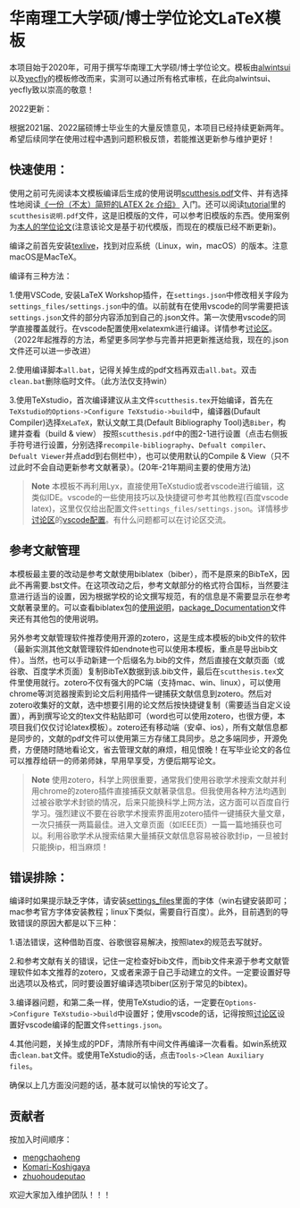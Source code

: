 # 华南理工大学硕/博士学位论文LaTeX模板

本项目始于2020年，可用于撰写华南理工大学硕/博士学位论文。模板由[alwintsui](https://github.com/alwintsui/scutthesis)以及[yecfly](https://github.com/yecfly/scut-thesis)的模板修改而来，实测可以通过所有格式审核，在此向alwintsui、yecfly致以崇高的敬意！

2022更新：

根据2021届、2022届硕博士毕业生的大量反馈意见，本项目已经持续更新两年。希望后续同学在使用过程中遇到问题积极反馈，若能推送更新参与维护更好！
## 快速使用：

使用之前可先阅读本文模板编译后生成的使用说明[scutthesis.pdf](https://github.com/mengchaoheng/SCUT_thesis/blob/master/scutthesis.pdf)文件、并有选择性地阅读[《一份（不太）简短的LATEX 2ε 介绍》](https://github.com/CTeX-org/lshort-zh-cn.git) 入门。还可以阅读[tutorial](https://github.com/mengchaoheng/SCUT_thesis/tree/master/tutorial)里的`scutthesis说明.pdf`文件，这是旧模版的文件，可以参考旧模版的东西。使用案例为[本人的学位论文](https://github.com/mengchaoheng/SCUTthesis-mengchaoheng.git)(注意该论文是基于初代模版，而现在的模版已经不断更新)。

编译之前首先安装[texlive](https://www.tug.org/texlive/)，找到对应系统（Linux，win，macOS）的版本。注意macOS是MacTeX。

编译有三种方法：

1.使用VSCode, 安装LaTeX Workshop插件，在`settings.json`中修改相关字段为`settings_files/settings.json`中的值。以前就有在使用vscode的同学需要把该`settings.json`文件的部分内容添加到自己的.json文件。第一次使用vscode的同学直接覆盖就行。在vscode配置使用xelatexmk进行编译。详情参考[讨论区](https://github.com/mengchaoheng/SCUT_thesis/discussions)。（2022年起推荐的方法，希望更多同学参与完善并把更新推送给我，现在的.json文件还可以进一步改进）

2.使用编译脚本`all.bat`，记得关掉生成的pdf文档再双击`all.bat`。双击`clean.bat`删除临时文件。（此方法仅支持win）

3.使用TeXstudio，首次编译建议从主文件`scutthesis.tex`开始编译，首先在`TeXstudio的Options->Configure TeXstudio->build`中，编译器(Dufault Compiler)选择`XeLaTeX`，默认文献工具(Default Bibliography Tool)选`Biber`，构建并查看（build & view） 按照`scutthesis.pdf`中的图2-1进行设置（点击右侧扳手符号进行设置，分别选择`recompile-bibliography`、`Defualt compiler`、`Defualt Viewer`并点add到右侧栏中），也可以使用默认的Compile & View（只不过此时不会自动更新参考文献著录）。(20年-21年期间主要的使用方法)

> **Note** 本模板不再利用Lyx，直接使用TeXstudio或者vscode进行编辑，这类似IDE。vscode的一些使用技巧以及快捷键可参考其他教程(百度vscode latex)，这里仅仅给出配置文件`settings_files/settings.json`。详情移步[讨论区](https://github.com/mengchaoheng/SCUT_thesis/discussions)的[vscode配置](https://github.com/mengchaoheng/SCUT_thesis/discussions/6)。有什么问题都可以在讨论区交流。

## 参考文献管理

本模板最主要的改动是参考文献使用biblatex（biber），而不是原来的BibTeX，因此不再需要.bst文件。在这项改动之后，参考文献部分的格式符合国标，当然要注意进行适当的设置，因为根据学校的论文撰写规范，有的信息是不需要显示在参考文献著录里的。可以查看biblatex包的[使用说明](https://github.com/mengchaoheng/SCUT_thesis/blob/master/settings_files/package_Documentation/biblatex-gb7714-2015.pdf)，[package_Documentation](https://github.com/mengchaoheng/SCUT_thesis/tree/master/settings_files/package_Documentation)文件夹还有其他包的使用说明。

另外参考文献管理软件推荐使用开源的zotero，这是生成本模板的bib文件的软件（最新实测其他文献管理软件如endnote也可以使用本模板，重点是导出bib文件）。当然，也可以手动新建一个后缀名为.bib的文件，然后直接在文献页面（或谷歌、百度学术页面）复制BibTeX数据到该.bib文件，最后在`scutthesis.tex`文件里使用就行。zotero不仅有强大的PC端（支持mac、win、linux），可以使用chrome等浏览器搜索到论文后利用插件一键捕获文献信息到zotero。然后对zotero收集好的文献，选中想要引用的论文然后按快捷键复制（需要适当自定义设置），再到撰写论文的tex文件粘贴即可（word也可以使用zotero，也很方便，本项目我们仅仅讨论latex模板）。zotero还有移动端（安卓、ios），所有文献信息都是同步的，文献的pdf文件可以使用第三方存储工具同步。总之多端同步，开源免费，方便随时随地看论文，省去管理文献的麻烦，相见恨晚！在写毕业论文的各位可以推荐给研一的师弟师妹，早用早享受，方便后期写论文。

> **Note** 使用zotero，科学上网很重要，通常我们使用谷歌学术搜索文献并利用chrome的zotero插件直接捕获文献著录信息。但我使用各种方法均遇到过被谷歌学术封锁的情况，后来只能换科学上网方法，这方面可以百度自行学习。强烈建议不要在谷歌学术搜索界面用zotero插件一键捕获大量文章，一次只捕获一两篇最佳。进入文章页面（如IEEE页）一篇一篇地捕获也可以。利用谷歌学术从搜索结果大量捕获文献信息容易被谷歌封ip，一旦被封只能换ip，相当麻烦！

## 错误排除：

编译时如果提示缺乏字体，请安装[settings_files](https://github.com/mengchaoheng/SCUT_thesis/tree/master/settings_files)里面的字体（win右键安装即可；mac参考官方字体安装教程；linux下类似，需要自行百度）。此外，目前遇到的导致错误的原因大都是以下三种：

1.语法错误，这种借助百度、谷歌很容易解决，按照latex的规范去写就好。

2.和参考文献有关的错误，记住一定检查好bib文件，而bib文件来源于参考文献管理软件如本文推荐的zotero，又或者来源于自己手动建立的文件。一定要设置好导出选项以及格式，同时要设置好编译选项biber(区别于常见的bibtex)。

3.编译器问题，和第二条一样，使用TeXstudio的话，一定要在`Options->Configure TeXstudio->build`中设置好；使用vscode的话，记得按照[讨论区](https://github.com/mengchaoheng/SCUT_thesis/discussions)设置好vscode编译的配置文件`settings.json`。

4.其他问题，关掉生成的PDF，清除所有中间文件再编译一次看看。如win系统双击`clean.bat`文件。或使用TeXstudio的话，点击`Tools->Clean Auxiliary files`。

确保以上几方面没问题的话，基本就可以愉快的写论文了。

## 贡献者

按加入时间顺序：
  * [mengchaoheng](https://github.com/mengchaoheng)
  * [Komari-Koshigaya](https://github.com/Komari-Koshigaya)
  * [zhuohoudeputao](https://github.com/zhuohoudeputao)

欢迎大家加入维护团队！！！
